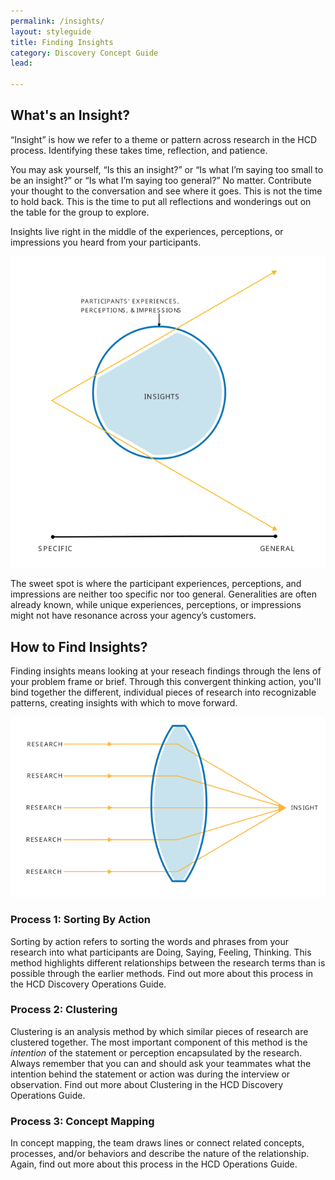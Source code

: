 ```yaml
---
permalink: /insights/
layout: styleguide
title: Finding Insights
category: Discovery Concept Guide
lead:

---
```



## What's an Insight?

“Insight” is how we refer to a theme or pattern across research in the HCD process. Identifying these takes time, reflection, and patience.

You may ask yourself, “Is this an insight?” or “Is what I’m saying too small to be an insight?” or “Is what I’m saying too general?” No matter. Contribute your thought to the conversation and see where it goes. This is not the time to hold back. This is the time to put all reflections and wonderings out on the table for the group to explore.

Insights live right in the middle of the experiences, perceptions, or impressions you heard from your participants.

![Diagrammatic illustration of finding insights. The team finds insights when they pass the raw research they gathered through the lens of their problem frame or brief.](/assets/img/insights-02.svg)

The sweet spot is where the participant experiences, perceptions, and impressions are neither too specific nor too general. Generalities are often already known, while unique experiences, perceptions, or impressions might not have resonance across your agency’s customers.

## How to Find Insights?

Finding insights means looking at your reseach findings through the lens of your problem frame or brief. Through this convergent thinking action, you'll bind together the different, individual pieces of research into recognizable patterns, creating insights with which to move forward.

![Diagrammatic illustration of finding insights. The team finds insights when they pass the raw research they gathered through the lens of their problem frame or brief.](/assets/img/convex-1-01.svg)


### Process 1: Sorting By Action

Sorting by action refers to sorting the words and phrases from your research into what participants are Doing, Saying, Feeling, Thinking. This method highlights different relationships between the research terms than is possible through the earlier methods. Find out more about this process in the HCD Discovery Operations Guide.

### Process 2: Clustering

Clustering is an analysis method by which similar pieces of research are clustered together. The most important component of this method is the <i>intention</i> of the statement or perception encapsulated by the research. Always remember that you can and should ask your teammates what the intention behind the statement or action was during the interview or observation. Find out more about Clustering in the HCD Discovery Operations Guide.

### Process 3: Concept Mapping

In concept mapping, the team draws lines or connect related concepts, processes, and/or behaviors and describe the nature of the relationship. Again, find out more about this process in the HCD Operations Guide.
